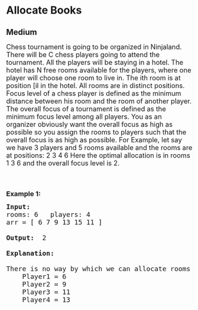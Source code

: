 # Allocate Books
## Medium
<div class="problems_problem_content__Xm_eO"><p><span style="font-size:18px">
  Chess tournament is going to be organized in Ninjaland.
There will be C chess players going to attend the tournament. All the players will be staying in a hotel. The hotel has N free rooms available for the players, where one player will choose one room to live in. The ith room is at position [il in the hotel. All rooms are in distinct positions.
Focus level of a chess player is defined as the minimum distance between his room and the room of another player.
The overall focus of a tournament is defined as the minimum focus level among all players. You as an organizer obviously want the overall focus as high as possible so you assign the rooms to players such that the overall focus is as high as possible.
For Example,
let say we have 3 players and 5 rooms available and the rooms are at positions:
2 3 4 6
Here the optimal allocation is in rooms 1 3
6 and the overall focus level is 2.

</span><br>
&nbsp;</p>
<p><span style="font-size:18px"><strong>Example 1:</strong></span></p>

<pre><span style="font-size:18px"><strong>Input: </strong>
rooms: 6   players: 4
arr = [ 6 7 9 13 15 11 ]

<strong>Output: </strong> 2
  
<strong>Explanation: </strong>
  
There is no way by which we can allocate rooms such that every player will have the 3 or more as its least distance to other players. So the answer is 2 and one possible allocation of rooms is as follows.
    Player1 = 6
    Player2 = 9
    Player3 = 11
    Player4 = 13 
</pre>

</div>

